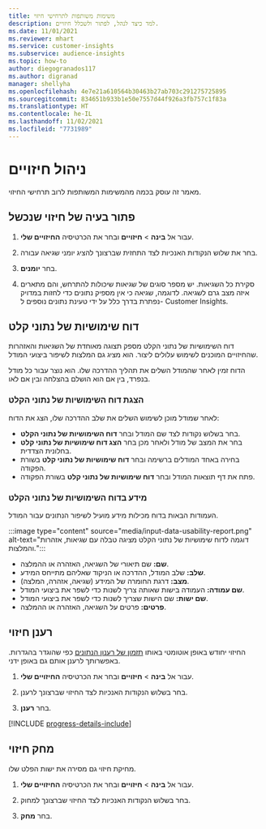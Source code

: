 ```yaml
---
title: משימות משותפות לתרחישי חיזוי
description: למד כיצד לנהל, לפתור ולשכלל חיזויים.
ms.date: 11/01/2021
ms.reviewer: mhart
ms.service: customer-insights
ms.subservice: audience-insights
ms.topic: how-to
author: diegogranados117
ms.author: digranad
manager: shellyha
ms.openlocfilehash: 4e7e21a610564b30463b27ab703c291275725895
ms.sourcegitcommit: 834651b933b1e50e7557d44f926a3fb757c1f83a
ms.translationtype: HT
ms.contentlocale: he-IL
ms.lasthandoff: 11/02/2021
ms.locfileid: "7731989"
---
```

# <a name="manage-predictions"></a>ניהול חיזויים

מאמר זה עוסק בכמה מהמשימות המשותפות לרוב תרחישי החיזוי.

## <a name="troubleshoot-a-failed-prediction"></a>פתור בעיה של חיזוי שנכשל

1. עבור אל **בינה** > **חיזויים** ובחר את הכרטיסיה **החיזויים שלי**.

1. בחר את שלוש הנקודות האנכיות לצד התחזית שברצונך להציג יומני שגיאה עבורה.

1. בחר **יומנים**.

1. סקירת כל השגיאות. יש מספר סוגים של שגיאות שיכולות להתרחש, והם מתארים איזה מצב גרם לשגיאה. לדוגמה, שגיאה כי אין מספיק נתונים כדי לחזות במדויק נפתרת בדרך כלל על ידי טעינת נתונים נוספים ל- Customer Insights.

## <a name="input-data-usability-report"></a>דוח שימושיות של נתוני קלט

דוח השימושיות של נתוני הקלט מספק תצוגה מאוחדת של השגיאות והאזהרות שהחיזויים המוכנים לשימוש עלולים ליצור. הוא מציג גם המלצות לשיפור ביצועי המודל.

הדוח זמין לאחר שהמודל השלים את תהליך ההדרכה שלו. הוא נוצר עבור כל מודל בנפרד, בין אם הוא הושלם בהצלחה ובין אם לאו.

### <a name="view-the-input-data-usability-report"></a>הצגת דוח השימושיות של נתוני הקלט

לאחר שמודל מוכן לשימוש השלים את שלב ההדרכה שלו, הצג את הדוח:
- בחר בשלוש נקודות לצד שם המודל ובחר **דוח השימושיות של נתוני הקלט**.
- בחר את המצב של מודל ולאחר מכן בחר **‏‫הצג דוח שימושיות של נתוני קלט‬** בחלונית הצדדית.
- בחירה באחד המודלים ברשימה ובחר **‏‫דוח שימושיות של נתוני קלט‬** בשורת הפקודה.
- פתח את דף תוצאות המודל ובחר **‏‫דוח שימושיות של נתוני קלט‬** בשורת הפקודה.

### <a name="information-in-the-input-data-usability-report"></a>מידע בדוח השימושיות של נתוני הקלט

העמודות הבאות בדוח מכילות מידע מועיל לשיפור הנתונים עבור המודל.

:::image type="content" source="media/input-data-usability-report.png" alt-text="דוגמה לדוח שימושיות של נתוני הקלט מציגה טבלה עם שגיאות, אזהרות והמלצות.":::

- **שם:** שם תיאורי של השגיאה, האזהרה או ההמלצה.
- **שלב:** שלב המודל, ההדרכה או הניקוד שאליהם מתייחס המידע.
- **מצב:** דרגת החומרה של המידע (שגיאה, אזהרה, המלצה).
- **שם עמודה:** העמודה בישות שאותה צריך לשנות כדי לשפר את ביצועי המודל.
- **שם ישות:** שם הישות שצריך לשנות כדי לשפר את ביצועי המודל.
- **פרטים:** פרטים על השגיאה, האזהרה או ההמלצה.

## <a name="refresh-a-prediction"></a>רענן חיזוי

החיזוי יחודש באופן אוטומטי באותו [תזמון של רענון הנתונים](system.md#schedule-tab) כפי שהוגדר בהגדרות. באפשרותך לרענן אותם גם באופן ידני.

1. עבור אל **בינה** > **חיזויים** ובחר את הכרטיסיה **החיזויים שלי**.

1. בחר בשלוש הנקודות האנכיות לצד החיזוי שברצונך לרענן.

1. בחר **רענן**.

[!INCLUDE [progress-details-include](../includes/progress-details-pane.md)]

## <a name="delete-a-prediction"></a>מחק חיזוי

מחיקת חיזוי גם מסירה את ישות הפלט שלו.

1. עבור אל **בינה** > **חיזויים** ובחר את הכרטיסיה **החיזויים שלי**.

1. בחר בשלוש הנקודות האנכיות לצד החיזוי שברצונך למחוק.

1. בחר **מחק**.
